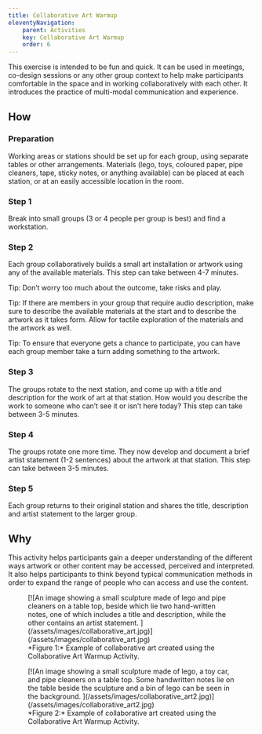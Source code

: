 ```yaml
---
title: Collaborative Art Warmup
eleventyNavigation:
    parent: Activities
    key: Collaborative Art Warmup
    order: 6
---
```


This exercise is intended to be fun and quick. It can be used in meetings, co-design sessions or any other group context to help make participants comfortable in the space and in working collaboratively with each other. It introduces the practice of multi-modal communication and experience.

## How

### Preparation

Working areas or stations should be set up for each group, using separate tables or other arrangements. Materials (lego, toys, coloured paper, pipe cleaners, tape, sticky notes, or anything available) can be placed at each station, or at an easily accessible location in the room.

### Step 1

Break into small groups (3 or 4 people per group is best) and find a workstation.

### Step 2

Each group collaboratively builds a small art installation or artwork using any of the available materials. This step can take between 4-7 minutes.  

Tip: Don’t worry too much about the outcome, take risks and play.  

Tip: If there are members in your group that require audio description, make sure to describe the available materials at the start and to describe the artwork as it takes form. Allow for tactile exploration of the materials and the artwork as well.  

Tip: To ensure that everyone gets a chance to participate, you can have each group member take a turn adding something to the artwork.

### Step 3

The groups rotate to the next station, and come up with a title and description for the work of art at that station. How would you describe the work to someone who can’t see it or isn’t here today? This step can take between 3-5 minutes.

### Step 4

The groups rotate one more time. They now develop and document a brief artist statement (1-2 sentences) about the artwork at that station. This step can take between 3-5 minutes.

### Step 5

Each group returns to their original station and shares the title, description and artist statement to the larger group.

## Why

This activity helps participants gain a deeper understanding of the different ways artwork or other content may be accessed, perceived and interpreted. It also helps participants to think beyond typical communication methods in order to expand the range of people who can access and use the content.  

<figure>
[![An image showing a small sculpture made of lego and pipe cleaners on a table top, beside which lie two hand-written notes, one of which includes a title and description, while the other contains an artist statement. ](/assets/images/collaborative_art.jpg)](/assets/images/collaborative_art.jpg)
<figcaption>
*Figure 1:* Example of collaborative art created using the Collaborative Art Warmup Activity.</figcaption>
</figure>

<figure>
[![An image showing a small sculpture made of lego, a toy car, and pipe cleaners on a table top. Some handwritten notes lie on the table beside the sculpture and a bin of lego can be seen in the background.  
](/assets/images/collaborative_art2.jpg)](/assets/images/collaborative_art2.jpg)
<figcaption>
*Figure 2:* Example of collaborative art created using the Collaborative Art Warmup Activity.</figcaption>
</figure>
